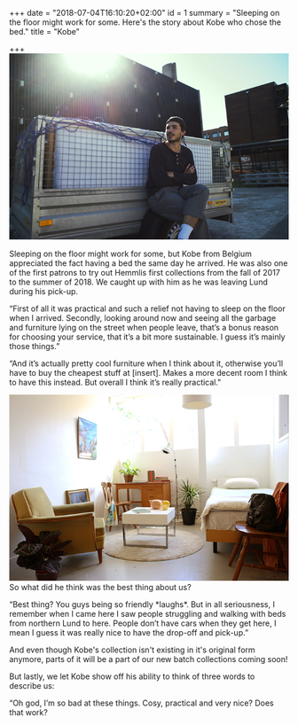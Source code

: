+++
date = "2018-07-04T16:10:20+02:00"
id = 1
summary = "Sleeping on the floor might work for some. Here's the story about Kobe who chose the bed."
title = "Kobe"

+++
![](/uploads/2018/06/28/Kobe_1_small.jpg)

Sleeping on the floor might work for some, but Kobe from Belgium appreciated the fact having a bed the same day he arrived. He was also one of the first patrons to try out Hemmlis first collections from the fall of 2017 to the summer of 2018. We caught up with him as he was leaving Lund during his pick-up.

“First of all it was practical and such a relief not having to sleep on the floor when I arrived. Secondly, looking around now and seeing all the garbage and furniture lying on the street when people leave, that’s a bonus reason for choosing your service, that it’s a bit more sustainable. I guess it’s mainly those things.”

“And it’s actually pretty cool furniture when I think about it, otherwise you’ll have to buy the cheapest stuff at \[insert\]. Makes a more decent room I think to have this instead. But overall I think it’s really practical."

![](/uploads/2018/06/28/Kobe_Collection.jpg)So what did he think was the best thing about us?

“Best thing? You guys being so friendly \*laughs\*. But in all seriousness, I remember when I came here I saw people struggling and walking with beds from northern Lund to here. People don’t have cars when they get here, I mean I guess it was really nice to have the drop-off and pick-up.”

And even though Kobe's collection isn't existing in it's original form anymore, parts of it will be a part of our new batch collections coming soon!

But lastly, we let Kobe show off his ability to think of three words to describe us:

“Oh god, I’m so bad at these things. Cosy, practical and very nice? Does that work?